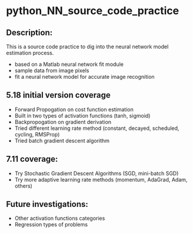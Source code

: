 # python_NN_source_code_practice

## Description:
This is a source code practice to dig into the neural network model estimation process.
- based on a Matlab neural network fit module
- sample data from image pixels
- fit a neural network model for accurate image recognition

## 5.18 initial version coverage
- Forward Propogation on cost function estimation
- Built in two types of activation functions (tanh, sigmoid)
- Backpropogation on gradient derivation
- Tried different learning rate method (constant, decayed, scheduled, cycling, RMSProp)
- Tried batch gradient descent algorithm

## 7.11 coverage:
- Try Stochastic Gradient Descent Algorithms (SGD, mini-batch SGD)
- Try more adaptive learning rate methods (momentum, AdaGrad, Adam, others)

## Future investigations:
- Other activation functions categories
- Regression types of problems
